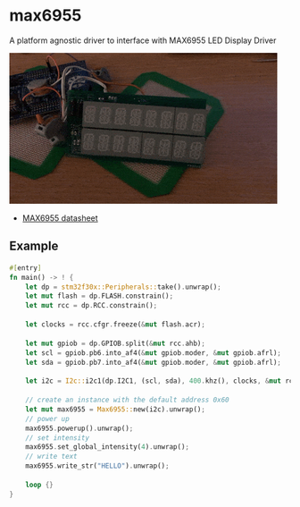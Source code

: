 # max6955
A platform agnostic driver to interface with MAX6955 LED Display Driver

![](img/display.gif)

* [MAX6955 datasheet](https://datasheets.maximintegrated.com/en/ds/MAX6955.pdf)

## Example
```rust
#[entry]
fn main() -> ! {
    let dp = stm32f30x::Peripherals::take().unwrap();
    let mut flash = dp.FLASH.constrain();
    let mut rcc = dp.RCC.constrain();

    let clocks = rcc.cfgr.freeze(&mut flash.acr);

    let mut gpiob = dp.GPIOB.split(&mut rcc.ahb);
    let scl = gpiob.pb6.into_af4(&mut gpiob.moder, &mut gpiob.afrl);
    let sda = gpiob.pb7.into_af4(&mut gpiob.moder, &mut gpiob.afrl);

    let i2c = I2c::i2c1(dp.I2C1, (scl, sda), 400.khz(), clocks, &mut rcc.apb1);

    // create an instance with the default address 0x60
    let mut max6955 = Max6955::new(i2c).unwrap();
    // power up
    max6955.powerup().unwrap();
    // set intensity
    max6955.set_global_intensity(4).unwrap();
    // write text
    max6955.write_str("HELLO").unwrap();

    loop {}
}
```